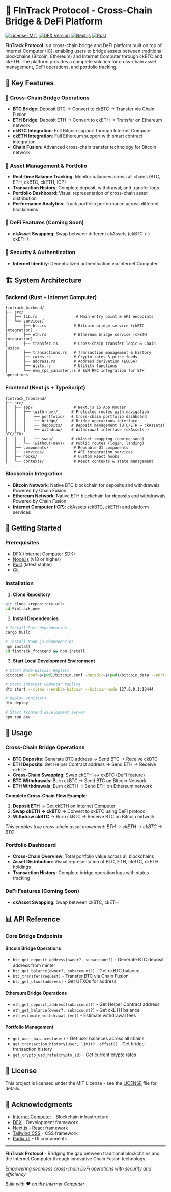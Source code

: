 # 🔄 FInTrack Protocol - Cross-Chain Bridge & DeFi Platform

[![License: MIT](https://img.shields.io/badge/License-MIT-yellow.svg)](https://opensource.org/licenses/MIT)
[![DFX Version](https://img.shields.io/badge/DFX-1.0-blue.svg)](https://internetcomputer.org/)
[![Next.js](https://img.shields.io/badge/Next.js-15.4.6-black.svg)](https://nextjs.org/)
[![Rust](https://img.shields.io/badge/Rust-2021-orange.svg)](https://rust-lang.org/)

**FInTrack Protocol** is a cross-chain bridge and DeFi platform built on top of Internet Computer (IC), enabling users to bridge assets between traditional blockchains (Bitcoin, Ethereum) and Internet Computer through ckBTC and ckETH. The platform provides a complete solution for cross-chain asset management, DeFi operations, and portfolio tracking.

## 🌟 Key Features

### 🔗 Cross-Chain Bridge Operations
- **BTC Bridge**: Deposit BTC → Convert to ckBTC → Transfer via Chain Fusion
- **ETH Bridge**: Deposit ETH → Convert to ckETH → Transfer on Ethereum network
- **ckBTC Integration**: Full Bitcoin support through Internet Computer
- **ckETH Integration**: Full Ethereum support with smart contract integration
- **Chain Fusion**: Advanced cross-chain transfer technology for Bitcoin network

### 💼 Asset Management & Portfolio
- **Real-time Balance Tracking**: Monitor balances across all chains (BTC, ETH, ckBTC, ckETH, ICP)
- **Transaction History**: Complete deposit, withdrawal, and transfer logs
- **Portfolio Dashboard**: Visual representation of cross-chain asset distribution
- **Performance Analytics**: Track portfolio performance across different blockchains

### 🎯 DeFi Features (Coming Soon)
- **ckAsset Swapping**: Swap between different ckAssets (ckBTC ↔ ckETH)


### 🔐 Security & Authentication
- **Internet Identity**: Decentralized authentication via Internet Computer


## 🏗️ System Architecture

### Backend (Rust + Internet Computer)
```
fintrack_backend/
├── src/
│   ├── lib.rs                 # Main entry point & API endpoints
│   └── services/
│       ├── btc.rs            # Bitcoin bridge service (ckBTC integration)
│       ├── eth.rs            # Ethereum bridge service (ckETH integration)
│       ├── transfer.rs       # Cross-chain transfer logic & Chain Fusion
│       ├── transactions.rs   # Transaction management & history
│       ├── rates.rs          # Crypto rates & price feeds
│       ├── address.rs        # Address derivation (ECDSA)
│       ├── utils.rs          # Utility functions
│       └── evm_rpc_canister.rs # EVM RPC integration for ETH operations
```

### Frontend (Next.js + TypeScript)
```
fintrack_frontend/
├── src/
│   ├── app/                  # Next.js 15 App Router
│   │   ├── (with-nav)/      # Protected routes with navigation
│   │   │   ├── portfolio/   # Cross-chain portfolio dashboard
│   │   │   ├── bridge/      # Bridge operations interface
│   │   │   ├── deposits/    # Deposit management (BTC/ETH → ckAssets)
│   │   │   ├── withdraw/    # Withdrawal interface (ckAssets → BTC/ETH)
│   │   │   └── swap/        # ckAsset swapping (coming soon)
│   │   └── (without-nav)/   # Public routes (login, landing)
│   ├── components/           # Reusable UI components
│   ├── services/             # API integration services
│   ├── hooks/                # Custom React hooks
│   └── contexts/             # React contexts & state management
```

### Blockchain Integration
- **Bitcoin Network**: Native BTC blockchain for deposits and withdrawals Powered by Chain Fusion
- **Ethereum Network**: Native ETH blockchain for deposits and withdrawals Powered by Chain Fusion
- **Internet Computer (ICP)**: ckAssets (ckBTC, ckETH) and platform services

## 🚀 Getting Started

### Prerequisites
- [DFX](https://internetcomputer.org/docs/current/developer-docs/setup/install/) (Internet Computer SDK)
- [Node.js](https://nodejs.org/) (v18 or higher)
- [Rust](https://rust-lang.org/) (latest stable)
- [Git](https://git-scm.com/)

### Installation

1. **Clone Repository**
```bash
git clone <repository-url>
cd Fintrack_new
```

2. **Install Dependencies**
```bash
# Install Rust dependencies
cargo build

# Install Node.js dependencies
npm install
cd fintrack_frontend && npm install
```

3. **Start Local Development Environment**
```bash
# Start Node Bitcoin Regtest
bitcoind -conf=$(pwd)/bitcoin.conf -datadir=$(pwd)/bitcoin_data --port=18444

# Start Internet Computer replica
dfx start --clean --enable-bitcoin --bitcoin-node 127.0.0.1:18444

# Deploy canisters
dfx deploy

# Start frontend development server
npm run dev
```

## 📱 Usage

### Cross-Chain Bridge Operations
- **BTC Deposits**: Generate BTC address → Send BTC → Receive ckBTC
- **ETH Deposits**: Get Helper Contract address → Send ETH → Receive ckETH
- **Cross-Chain Swapping**: Swap ckETH ↔ ckBTC (DeFi feature)
- **BTC Withdrawals**: Burn ckBTC → Send BTC on Bitcoin Network
- **ETH Withdrawals**: Burn ckETH → Send ETH on Ethereum network

**Complete Cross-Chain Flow Example:**
1. **Deposit ETH** → Get ckETH on Internet Computer
2. **Swap ckETH → ckBTC** → Convert to ckBTC using DeFi protocol
3. **Withdraw ckBTC** → Burn ckBTC → Receive BTC on Bitcoin network

*This enables true cross-chain asset movement: ETH → ckETH → ckBTC → BTC*

### Portfolio Dashboard
- **Cross-Chain Overview**: Total portfolio value across all blockchains
- **Asset Distribution**: Visual representation of BTC, ETH, ckBTC, ckETH holdings
- **Transaction History**: Complete bridge operation logs with status tracking

### DeFi Features (Coming Soon)
- **ckAsset Swapping**: Swap between ckBTC, ckETH



## 📊 API Reference

### Core Bridge Endpoints

#### Bitcoin Bridge Operations
- `btc_get_deposit_address(owner?, subaccount?)` - Generate BTC deposit address from minter
- `btc_get_balance(owner?, subaccount?)` - Get ckBTC balance
- `btc_transfer(request)` - Transfer BTC via Chain Fusion
- `btc_get_utxos(address)` - Get UTXOs for address

#### Ethereum Bridge Operations
- `eth_get_deposit_address(subaccount?)` - Get Helper Contract address
- `eth_get_balance(owner?, subaccount?)` - Get ckETH balance
- `eth_estimate_withdrawal_fee()` - Estimate withdrawal fees

#### Portfolio Management
- `get_user_balances(user)` - Get user balances across all chains
- `get_transaction_history(user, limit?, offset?)` - Get bridge transaction history
- `get_crypto_usd_rate(crypto_id)` - Get current crypto rates



## 📄 License

This project is licensed under the MIT License - see the [LICENSE](LICENSE) file for details.

## 🙏 Acknowledgments

- [Internet Computer](https://internetcomputer.org/) - Blockchain infrastructure
- [DFX](https://internetcomputer.org/docs/current/developer-docs/setup/install/) - Development framework
- [Next.js](https://nextjs.org/) - React framework
- [Tailwind CSS](https://tailwindcss.com/) - CSS framework
- [Radix UI](https://www.radix-ui.com/) - UI components

---

**FInTrack Protocol** - Bridging the gap between traditional blockchains and the Internet Computer through innovative Chain Fusion technology.

*Empowering seamless cross-chain DeFi operations with security and efficiency*

*Built with ❤️ on the Internet Computer*
